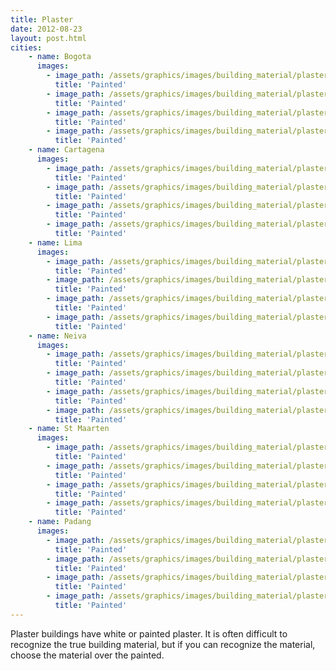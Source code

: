 ```yaml
---
title: Plaster 
date: 2012-08-23
layout: post.html
cities:
    - name: Bogota
      images:
        - image_path: /assets/graphics/images/building_material/plaster/painted_bogota_01.jpg
          title: 'Painted'
        - image_path: /assets/graphics/images/building_material/plaster/painted_bogota_02.jpg
          title: 'Painted'
        - image_path: /assets/graphics/images/building_material/plaster/painted_bogota_03.jpg
          title: 'Painted'
        - image_path: /assets/graphics/images/building_material/plaster/painted_bogota_04.jpg
          title: 'Painted'
    - name: Cartagena
      images:
        - image_path: /assets/graphics/images/building_material/plaster/painted_cartagena_01.jpg
          title: 'Painted'
        - image_path: /assets/graphics/images/building_material/plaster/painted_cartagena_02.jpg
          title: 'Painted'
        - image_path: /assets/graphics/images/building_material/plaster/painted_cartagena_03.jpg
          title: 'Painted'
        - image_path: /assets/graphics/images/building_material/plaster/painted_cartagena_04.jpg
          title: 'Painted'
    - name: Lima
      images:
        - image_path: /assets/graphics/images/building_material/plaster/painted_lima_01.jpg
          title: 'Painted'
        - image_path: /assets/graphics/images/building_material/plaster/painted_lima_02.jpg
          title: 'Painted'
        - image_path: /assets/graphics/images/building_material/plaster/painted_lima_03.jpg
          title: 'Painted'
        - image_path: /assets/graphics/images/building_material/plaster/painted_lima_04.jpg
          title: 'Painted'        
    - name: Neiva
      images:
        - image_path: /assets/graphics/images/building_material/plaster/painted_neiva_01.jpg
          title: 'Painted'
        - image_path: /assets/graphics/images/building_material/plaster/painted_neiva_02.jpg
          title: 'Painted'
        - image_path: /assets/graphics/images/building_material/plaster/painted_neiva_03.jpg
          title: 'Painted'
        - image_path: /assets/graphics/images/building_material/plaster/painted_neiva_04.jpg
          title: 'Painted'
    - name: St Maarten
      images:
        - image_path: /assets/graphics/images/building_material/plaster/painted_st_maarten_01.jpg
          title: 'Painted'
        - image_path: /assets/graphics/images/building_material/plaster/painted_st_maarten_02.jpg
          title: 'Painted'
        - image_path: /assets/graphics/images/building_material/plaster/painted_st_maarten_03.jpg
          title: 'Painted'
        - image_path: /assets/graphics/images/building_material/plaster/painted_st_maarten_04.jpg
          title: 'Painted'      
    - name: Padang
      images:
        - image_path: /assets/graphics/images/building_material/plaster/painted_padang_01.jpg
          title: 'Painted'
        - image_path: /assets/graphics/images/building_material/plaster/painted_padang_02.jpg
          title: 'Painted'
        - image_path: /assets/graphics/images/building_material/plaster/painted_padang_03.jpg
          title: 'Painted'
        - image_path: /assets/graphics/images/building_material/plaster/painted_padang_04.jpg
          title: 'Painted'              
---
```


Plaster buildings have white or painted plaster. It is often difficult to recognize the true building material, but if you can recognize the material, choose the material over the painted.

